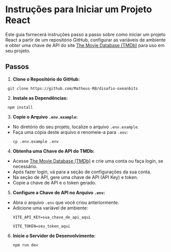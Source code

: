 # Instruções para Iniciar um Projeto React

Este guia fornecerá instruções passo a passo sobre como iniciar um projeto React a partir de um repositório GitHub, configurar as variáveis de ambiente e obter uma chave de API do site [The Movie Database (TMDb)](https://www.themoviedb.org/) para uso em seu projeto.

## Passos

1. **Clone o Repositório do GitHub:**

```
 git clone https://github.com/Matheus-RB/disafio-oxeanbits
```

2. **Instale as Dependências:**

```
 npm install
```

3. **Copie o Arquivo `.env.example`:**

- No diretório do seu projeto, localize o arquivo `.env.example`.
- Faça uma cópia deste arquivo e renomeie-a para `.env`:
  ```
  cp .env.example .env
  ```

4. **Obtenha uma Chave de API do TMDb:**

- Acesse [The Movie Database (TMDb)](https://www.themoviedb.org/) e crie uma conta ou faça login, se necessário.
- Após fazer login, vá para a seção de configurações da sua conta.
- Na seção de API, gere uma chave de API (API Key) e token.
- Copie a chave de API e o token gerado.

5. **Configure a Chave de API no Arquivo `.env`:**

- Abra o arquivo `.env` que você criou anteriormente.
- Adicione uma variável de ambiente:
  ```
  VITE_API_KEY=sua_chave_de_api_aqui
  ```
  ```
  VITE_TOKEN=seu_token_aqui
  ```

6. **Inicie o Servidor de Desenvolvimento:**
   ```
   npm run dev
   ```
